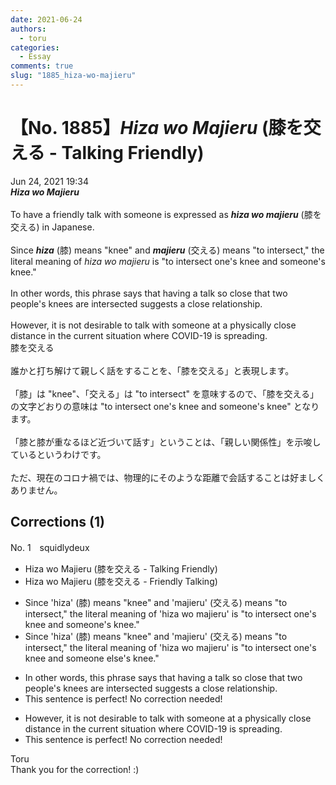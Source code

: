 ```yaml
---
date: 2021-06-24
authors:
  - toru
categories:
  - Essay
comments: true
slug: "1885_hiza-wo-majieru"
---
```


# 【No. 1885】<strong><em>Hiza wo Majieru</em></strong> (膝を交える - Talking Friendly)
<div class="date">Jun 24, 2021 19:34</div>
<div id="post"><div id="body_show_ori">
<strong><em>Hiza wo Majieru</em></strong><br/><br/>To have a friendly talk with someone is expressed as <strong><em>hiza wo majieru</em></strong> (膝を交える) in Japanese.<br/><br/>Since <strong><em>hiza</em></strong> (膝) means "knee" and <strong><em>majieru</em></strong> (交える) means "to intersect," the literal meaning of <em>hiza wo majieru</em> is "to intersect one's knee and someone's knee."<br/><br/>In other words, this phrase says that having a talk so close that two people's knees are intersected suggests a close relationship.<br/><br/>However, it is not desirable to talk with someone at a physically close distance in the current situation where COVID-19 is spreading.
</div></div>

<!-- more -->

<div id="post_ja"><div id="body_show_mo">
膝を交える<br/><br/>誰かと打ち解けて親しく話をすることを、「膝を交える」と表現します。<br/><br/>「膝」は "knee"、「交える」は "to intersect" を意味するので、「膝を交える」の文字どおりの意味は "to intersect one's knee and someone's knee" となります。<br/><br/>「膝と膝が重なるほど近づいて話す」ということは、「親しい関係性」を示唆しているというわけです。<br/><br/>ただ、現在のコロナ禍では、物理的にそのような距離で会話することは好ましくありません。
</div></div>

## Corrections (1)
<div id="block"><div class="first_name"> No. 1　<span class="just_name">squidlydeux</span></div><div id="block2">
<ul class="correction_field">
<li class="incorrect">Hiza wo Majieru (膝を交える - Talking Friendly)</li>
<li class="corrected correct">
Hiza wo Majieru (膝を交える - Friendly Talking)
</li>
</ul>
<ul class="correction_field">
<li class="incorrect">Since 'hiza' (膝) means "knee" and 'majieru' (交える) means "to intersect," the literal meaning of 'hiza wo majieru' is "to intersect one's knee and someone's knee."</li>
<li class="corrected correct">
Since 'hiza' (膝) means "knee" and 'majieru' (交える) means "to intersect," the literal meaning of 'hiza wo majieru' is "to intersect one's knee and someone <span class="f_blue">else's</span> knee."
</li>
</ul>
<ul class="correction_field">
<li class="incorrect">In other words, this phrase says that having a talk so close that two people's knees are intersected suggests a close relationship.</li>
<li class="corrected perfect">This sentence is perfect! No correction needed!</li>
</ul>
<ul class="correction_field">
<li class="incorrect">However, it is not desirable to talk with someone at a physically close distance in the current situation where COVID-19 is spreading.</li>
<li class="corrected perfect">This sentence is perfect! No correction needed!</li>
</ul>
</div><div class="name"><span class="just_name">Toru</span><br>
Thank you for the correction! :)
</div>
</div>
